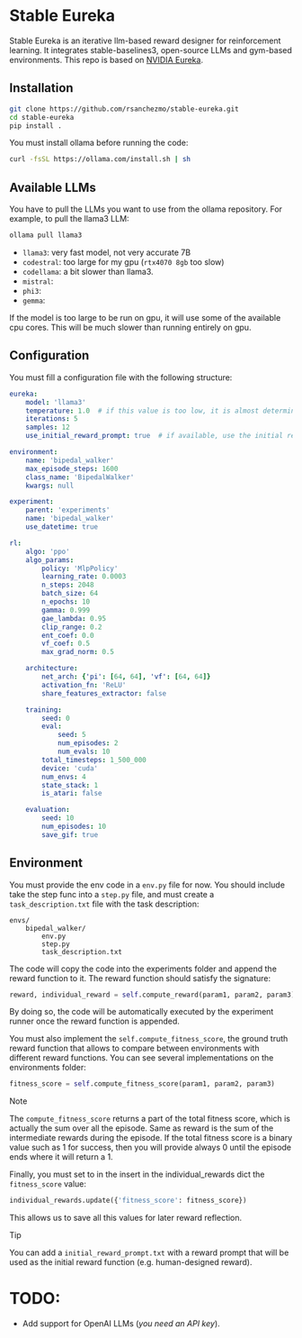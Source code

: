 # Stable Eureka
Stable Eureka is an iterative llm-based reward designer for reinforcement learning. It integrates
stable-baselines3, open-source LLMs and gym-based environments. This repo is based on [NVIDIA Eureka](https://github.com/eureka-research/Eureka/tree/main).


## Installation

```bash
git clone https://github.com/rsanchezmo/stable-eureka.git
cd stable-eureka
pip install .
```

You must install ollama before running the code:
```bash
curl -fsSL https://ollama.com/install.sh | sh
```

## Available LLMs
You have to pull the LLMs you want to use from the ollama repository. For example, to pull the llama3 LLM:
```bash
ollama pull llama3
```
- `llama3`: very fast model, not very accurate 7B
- `codestral`: too large for my gpu (`rtx4070 8gb` too slow)
- `codellama`: a bit slower than llama3.
- `mistral`:
- `phi3`:
- `gemma`:

If the model is too large to be run on gpu, it will use some of the available cpu cores. This will be much slower than running entirely on gpu.

## Configuration
You must fill a configuration file with the following structure:
```yaml
eureka:
    model: 'llama3'
    temperature: 1.0  # if this value is too low, it is almost deterministic
    iterations: 5
    samples: 12
    use_initial_reward_prompt: true  # if available, use the initial reward prompt

environment:
    name: 'bipedal_walker'
    max_episode_steps: 1600
    class_name: 'BipedalWalker'
    kwargs: null

experiment:
    parent: 'experiments'
    name: 'bipedal_walker'
    use_datetime: true

rl:
    algo: 'ppo'
    algo_params:
        policy: 'MlpPolicy'
        learning_rate: 0.0003
        n_steps: 2048
        batch_size: 64
        n_epochs: 10
        gamma: 0.999
        gae_lambda: 0.95
        clip_range: 0.2
        ent_coef: 0.0
        vf_coef: 0.5
        max_grad_norm: 0.5

    architecture:
        net_arch: {'pi': [64, 64], 'vf': [64, 64]}
        activation_fn: 'ReLU'
        share_features_extractor: false

    training:
        seed: 0
        eval:
            seed: 5
            num_episodes: 2
            num_evals: 10
        total_timesteps: 1_500_000
        device: 'cuda'
        num_envs: 4
        state_stack: 1
        is_atari: false

    evaluation:
        seed: 10
        num_episodes: 10
        save_gif: true
```

## Environment
You must provide the env code in a `env.py` file for now. You should include take the step func into a `step.py` file, and must
create a `task_description.txt` file with the task description:

```
envs/
    bipedal_walker/
        env.py
        step.py
        task_description.txt
```

The code will copy the code into the experiments folder and append the reward function to it. The reward function should 
satisfy the signature:
```python
reward, individual_reward = self.compute_reward(param1, param2, param3)
```
By doing so, the code will be automatically executed by the experiment runner once the reward function is appended.

You must also implement the `self.compute_fitness_score`, the ground truth reward function that allows to compare between 
environments with different reward functions. You can see several implementations on the environments folder:
```python
fitness_score = self.compute_fitness_score(param1, param2, param3)
```

> [!NOTE] 
> The `compute_fitness_score` returns a part of the total fitness score, which is actually the sum over all the episode. 
> Same as reward is the sum of the intermediate rewards during the episode. If the total fitness score is a binary value such as 1 for success, 
> then you will provide always 0 until the episode ends where it will return a 1.

Finally, you must set to in the insert in the individual_rewards dict the `fitness_score` value:
```python
individual_rewards.update({'fitness_score': fitness_score})
```
This allows us to save all this values for later reward reflection.

> [!TIP]
> You can add a `initial_reward_prompt.txt` with a reward prompt that will be used as the initial reward function (e.g. human-designed reward).

# TODO:
- Add support for OpenAI LLMs (_you need an API key_).